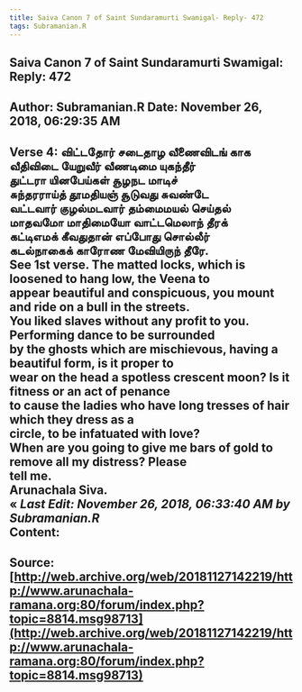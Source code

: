 ```yaml
--- 
title: Saiva Canon 7 of Saint Sundaramurti Swamigal- Reply- 472   
tags: Subramanian.R  
---  
```

##  Saiva Canon 7 of Saint Sundaramurti Swamigal: Reply: 472  
Author: Subramanian.R       Date: November 26, 2018, 06:29:35 AM  
---  
Verse 4: விட்டதோர் சடைதாழ வீணைவிடங் காக   
 வீதிவிடை யேறுவீர் வீணடிமை யுகந்தீர்   
துட்டரா யினபேய்கள் சூழநட மாடிச்   
 சுந்தரராய்த் தூமதியஞ் சூடுவது சுவண்டே   
வட்டவார் குழல்மடவார் தம்மைமயல் செய்தல்   
 மாதவமோ மாதிமையோ வாட்டமெலாந் தீரக்   
கட்டிஎமக் கீவதுதான் எப்போது சொல்லீர்   
 கடல்நாகைக் காரோண மேவியிருந் தீரே.   
See 1st verse. The matted locks, which is loosened to hang low, the Veena to  
appear beautiful and conspicuous, you mount and ride on a bull in the streets.   
You liked slaves without any profit to you. Performing dance to be surrounded  
by the ghosts which are mischievous, having a beautiful form, is it proper to  
wear on the head a spotless crescent moon? Is it fitness or an act of penance  
to cause the ladies who have long tresses of hair which they dress as a  
circle, to be infatuated with love?   
When are you going to give me bars of gold to remove all my distress? Please  
tell me.   
Arunachala Siva.  
« _Last Edit: November 26, 2018, 06:33:40 AM by Subramanian.R_  
Content:
 ---  
Source:[http://web.archive.org/web/20181127142219/http://www.arunachala-ramana.org:80/forum/index.php?topic=8814.msg98713](http://web.archive.org/web/20181127142219/http://www.arunachala-ramana.org:80/forum/index.php?topic=8814.msg98713)   
---  

